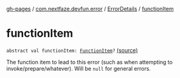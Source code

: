 [gh-pages](../../index.md) / [com.nextfaze.devfun.error](../index.md) / [ErrorDetails](index.md) / [functionItem](./function-item.md)

# functionItem

`abstract val functionItem: `[`FunctionItem`](../../com.nextfaze.devfun.core/-function-item/index.md)`?` [(source)](https://github.com/NextFaze/dev-fun/tree/master/devfun/src/main/java/com/nextfaze/devfun/error/Handler.kt#L32)

The function item to lead to this error (such as when attempting to invoke/prepare/whatever). Will be `null` for general errors.

